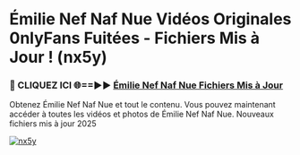 # Émilie Nef Naf Nue Vidéos Originales 0nlyFans Fuitées - Fichiers Mis à Jour ! (nx5y)

<h3>🔴 CLIQUEZ ICI 🌐==►► <a href="https://tinyurl.com/2pmr4ezf" rel="nofollow">Émilie Nef Naf Nue Fichiers Mis à Jour</a></h3>

Obtenez Émilie Nef Naf Nue et tout le contenu. Vous pouvez maintenant accéder à toutes les vidéos et photos de Émilie Nef Naf Nue. Nouveaux fichiers mis à jour 2025

[![nx5y](https://i.imgur.com/6SNvagu.gif)](https://tinyurl.com/2pmr4ezf)
